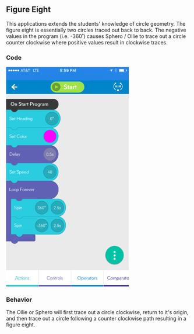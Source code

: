 ## Figure Eight
This applications extends the students' knowledge of circle geometry. The figure eight is essentially two circles traced out back to back. The negative values in the program (i.e. -360˚) causes Sphero / Ollie to trace out a circle counter clockwise where positive values result in clockwise traces.

### Code

<img src="https://github.com/DaveKT/ToT-Robotics-Sphero/raw/master/docs/Examples/FigureEight.png" alt="Image of Program Code" style="Height: 600px;"/>


### Behavior
The Ollie or Sphero will first trace out a circle clockwise, return to it's origin, and then trace out a circle following a counter clockwise path resulting in a figure eight.
